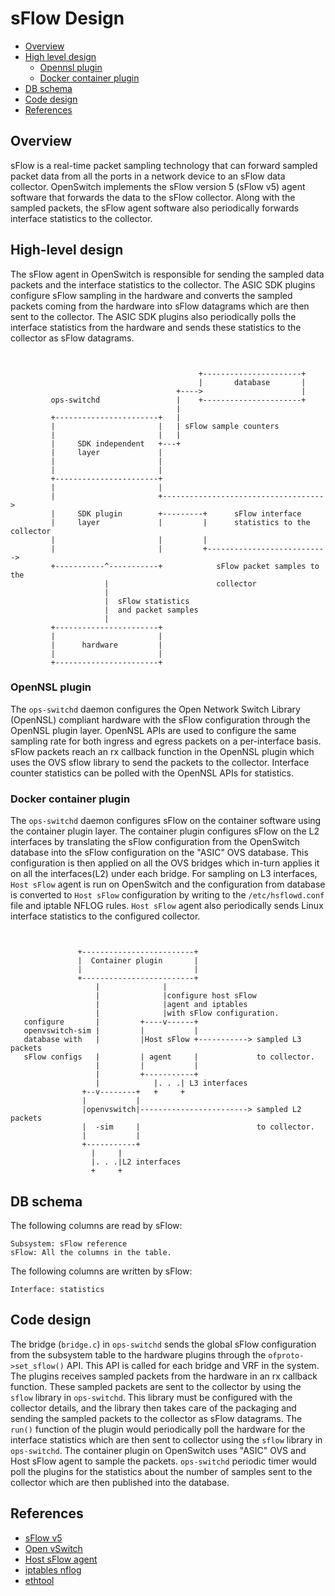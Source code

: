 # sFlow Design

- [Overview](#overview)
- [High level design](#high-level-design)
    - [Opennsl plugin](#opennsl-plugin)
    - [Docker container plugin](#docker-container-plugin)
- [DB schema](#db-schema)
- [Code design](#code-design)
- [References](#references)

## Overview

sFlow is a real-time packet sampling technology that can forward sampled packet
data from all the ports in a network device to an sFlow data collector.
OpenSwitch implements the sFlow version 5 (sFlow v5) agent software that
forwards the data to the sFlow collector. Along with the sampled packets, the
sFlow agent software also periodically forwards interface statistics to the
collector.


## High-level design

The sFlow agent in OpenSwitch is responsible for sending the sampled data
packets and the interface statistics to the collector. The ASIC SDK plugins
configure sFlow sampling in the hardware and converts the sampled packets
coming from the hardware into sFlow datagrams which are then sent to the
collector. The ASIC SDK plugins also periodically polls the interface
statistics from the hardware and sends these statistics to the collector as
sFlow datagrams.

```ditaa


                                          +----------------------+
                                          |       database       |
                                     +---->                      |
         ops-switchd                 |    +----------------------+
                                     |
         +-----------------------+   |
         |                       |   | sFlow sample counters
         |                       |   |
         |     SDK independent   +---+
         |     layer             |
         |                       |
         |                       |
         +-----------------------+
         |                       |
         |                       +------------------------------------>
         |     SDK plugin        +---------+      sFlow interface
         |     layer             |         |      statistics to the collector
         |                       |         |
         |                       |         +--------------------------->
         +-----------^-----------+            sFlow packet samples to the
                     |                        collector
                     |
                     |  sFlow statistics
                     |  and packet samples
                     |
         +-----------------------+
         |                       |
         |      hardware         |
         |                       |
         +-----------------------+
```

### OpenNSL plugin

The `ops-switchd` daemon configures the Open Network Switch Library (OpenNSL)
compliant hardware with the sFlow configuration through the OpenNSL plugin
layer. OpenNSL APIs are used to configure the same sampling rate for both
ingress and egress packets on a per-interface basis. sFlow packets reach an rx
callback function in the OpenNSL plugin which uses the OVS sflow library to
send the packets to the collector. Interface counter statistics can be polled
with the OpenNSL APIs for statistics.

### Docker container plugin
The `ops-switchd` daemon configures sFlow on the container software using the
container plugin layer. The container plugin configures sFlow on the L2
interfaces by translating the sFlow configuration from the OpenSwitch database
into the sFlow configuration on the "ASIC" OVS database. This configuration is
then applied on all the OVS bridges which in-turn applies it on all the
interfaces(L2) under each bridge. For sampling on L3 interfaces, `Host sFlow`
agent is run on OpenSwitch and the configuration from database is converted to
`Host sFlow` configuration by writing to the `/etc/hsflowd.conf` file and
iptable NFLOG rules. `Host sFlow` agent also periodically sends Linux interface
statistics to the configured collector.

```ditaa


               +-------------------------+
               |  Container plugin       |
               |                         |
               +-------------------------+
                   |              |
                   |              |configure host sFlow
                   |              |agent and iptables
                   |              |with sFlow configuration.
   configure       |         +----v------+
   openvswitch-sim |         |           |
   database with   |         |Host sFlow +-----------> sampled L3 packets
   sFlow configs   |         | agent     |             to collector.
                   |         |           |
                   |         +-----------+
                   |            |. . .| L3 interfaces
                +--v--------+   +     +
                |           |
                |openvswitch|------------------------> sampled L2 packets
                |  -sim     |                          to collector.
                |           |
                +-----------+
                  |     |
                  |. . .|L2 interfaces
                  +     +

```

## DB schema
The following columns are read by sFlow:
```
Subsystem: sFlow reference
sFlow: All the columns in the table.
```
The following columns are written by sFlow:
```
Interface: statistics
```

## Code design

The bridge (`bridge.c`) in `ops-switchd` sends the global sFlow configuration
from the subsystem table to the hardware plugins through the
`ofproto->set_sflow()` API. This API is called for each bridge and VRF in the
system. The plugins receives sampled packets from the hardware in an rx
callback function. These sampled packets are sent to the collector by using the
`sflow` library in `ops-switchd`. This library must be configured with the
collector details, and the library then takes care of the packaging and sending
the sampled packets to the collector as sFlow datagrams. The `run()` function
of the plugin would periodically poll the hardware for the interface statistics
which are then sent to collector using the `sflow` library in `ops-switchd`.
The container plugin on OpenSwitch uses "ASIC" OVS and Host sFlow agent to
sample the packets.  `ops-switchd` periodic timer would poll the plugins for
the statistics about the number of samples sent to the collector which are then
published into the database.

## References

- [sFlow v5](http://www.sflow.org/sflow_version_5.txt)
- [Open vSwitch](http://openvswitch.org/)
- [Host sFlow agent](http://www.sflow.net/)
- [iptables nflog](http://ipset.netfilter.org/iptables-extensions.man.html)
- [ethtool](http://linux.die.net/man/8/ethtool)
